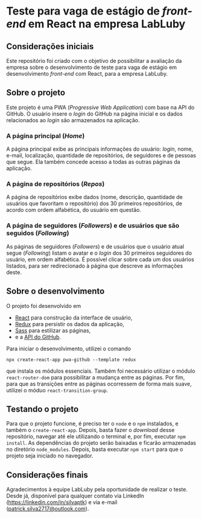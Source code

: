 # Teste para vaga de estágio de *front-end* em React na empresa LabLuby

## Considerações iniciais

Este repositório foi criado com o objetivo de possibilitar a avaliação da empresa sobre o desenvolvimento de teste para vaga de estágio em desenvolvimento *front-end* com React, para a empresa LabLuby.

## Sobre o projeto

Este projeto é uma PWA (*Progressive Web Application*) com base na API do GitHub. O usuário insere o *login* do GitHub na página inicial e os dados relacionados ao *login* são armazenados na aplicação.

### A página principal (*Home*)

A página principal exibe as principais informações do usuário: *login*, nome, e-mail, localização, quantidade de repositórios, de seguidores e de pessoas que segue. Ela também concede acesso a todas as outras páginas da aplicação.

### A página de repositórios (*Repos*)

A página de repositórios exibe dados (nome, descrição, quantidade de usuários que favoritam o repositório) dos 30 primeiros repositórios, de acordo com ordem alfabética, do usuário em questão. 

### A página de seguidores (*Followers*) e de usuários que são seguidos (*Following*)

As páginas de seguidores (*Followers*) e de usuários que o usuário atual segue (*Following*) listam o avatar e o *login* dos 30 primeiros seguidores do usuário, em ordem alfabética. É possível clicar sobre cada um dos usuários listados, para ser redirecionado à página que descreve as informações deste.

## Sobre o desenvolvimento

O projeto foi desenvolvido em 

- [React](https://pt-br.reactjs.org/) para construção da interface de usuário, 
- [Redux](https://redux.js.org/) para persistir os dados da aplicação,
- [Sass](https://sass-lang.com/) para estilizar as páginas,
- e a [API do GitHub](https://docs.github.com/pt/rest). 

Para iniciar o desenvolvimento, utilizei o comando 

```
npx create-react-app pwa-github --template redux
```

que instala os módulos essenciais. Também foi necessário utilizar o módulo `react-router-dom` para possibilitar a mudança entre as páginas. Por fim, para que as transições entre as páginas ocorressem de forma mais suave, utilizei o móduo `react-transition-group`.

## Testando o projeto

Para que o projeto funcione, é preciso ter o `node` e o `npm` instalados, e também o `create-react-app`. Depois, basta fazer o *download* desse repositório, navegar até ele utilizando o terminal e, por fim, executar `npm install`. As dependências do projeto serão baixadas e ficarão armazenadas no diretório `node_modules`. Depois, basta executar `npm start` para que o projeto seja iniciado no navegador.

## Considerações finais

Agradecimentos à equipe LabLuby pela oportunidade de realizar o teste. Desde já, disponível para qualquer contato via LinkedIn (https://linkedin.com/in/silvaptk) e via e-mail (patrick.silva2717@outlook.com).
